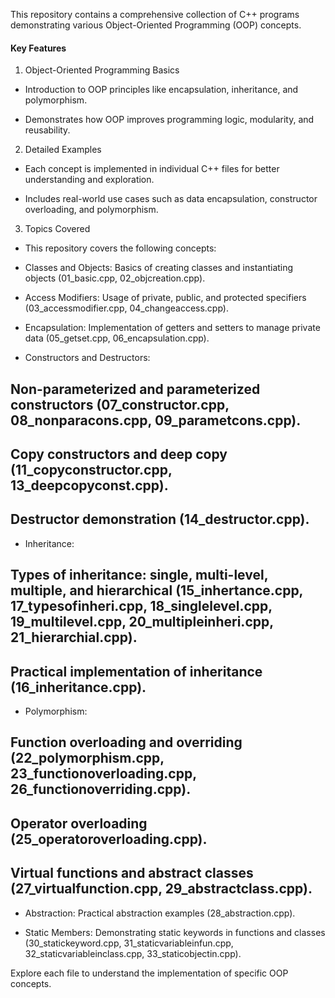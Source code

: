 This repository contains a comprehensive collection of C++ programs demonstrating various Object-Oriented Programming (OOP) concepts. 


#### Key Features ####

1. Object-Oriented Programming Basics

- Introduction to OOP principles like encapsulation, inheritance, and polymorphism.

- Demonstrates how OOP improves programming logic, modularity, and reusability.

2. Detailed Examples

- Each concept is implemented in individual C++ files for better understanding and exploration.

- Includes real-world use cases such as data encapsulation, constructor overloading, and polymorphism.

3. Topics Covered

- This repository covers the following concepts:

- Classes and Objects: Basics of creating classes and instantiating objects (01_basic.cpp, 02_objcreation.cpp).

- Access Modifiers: Usage of private, public, and protected specifiers (03_accessmodifier.cpp, 04_changeaccess.cpp).

- Encapsulation: Implementation of getters and setters to manage private data (05_getset.cpp, 06_encapsulation.cpp).

- Constructors and Destructors:

## Non-parameterized and parameterized constructors (07_constructor.cpp, 08_nonparacons.cpp, 09_parametcons.cpp).

## Copy constructors and deep copy (11_copyconstructor.cpp, 13_deepcopyconst.cpp).

## Destructor demonstration (14_destructor.cpp).

- Inheritance:

## Types of inheritance: single, multi-level, multiple, and hierarchical (15_inhertance.cpp, 17_typesofinheri.cpp, 18_singlelevel.cpp, 19_multilevel.cpp, 20_multipleinheri.cpp, 21_hierarchial.cpp).

## Practical implementation of inheritance (16_inheritance.cpp).

- Polymorphism:

## Function overloading and overriding (22_polymorphism.cpp, 23_functionoverloading.cpp, 26_functionoverriding.cpp).

## Operator overloading (25_operatoroverloading.cpp).

## Virtual functions and abstract classes (27_virtualfunction.cpp, 29_abstractclass.cpp).

- Abstraction: Practical abstraction examples (28_abstraction.cpp).

- Static Members: Demonstrating static keywords in functions and classes (30_statickeyword.cpp, 31_staticvariableinfun.cpp, 32_staticvariableinclass.cpp, 33_staticobjectin.cpp).



Explore each file to understand the implementation of specific OOP concepts.

